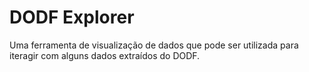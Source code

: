 # DODF Explorer

Uma ferramenta de visualização de dados que pode ser utilizada para iteragir com alguns dados extraídos do DODF. 
